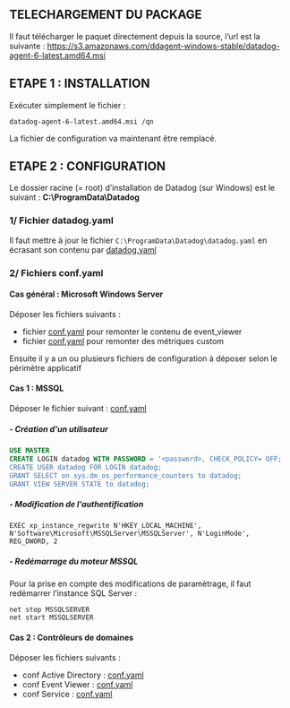 ## TELECHARGEMENT DU PACKAGE
Il faut télécharger le paquet directement depuis la source, l’url est la suivante : https://s3.amazonaws.com/ddagent-windows-stable/datadog-agent-6-latest.amd64.msi 

## ETAPE 1 : INSTALLATION
Exécuter simplement le fichier :
```
datadog-agent-6-latest.amd64.msi /qn
```
La fichier de configuration va maintenant être remplacé.

## ETAPE 2 : CONFIGURATION
Le dossier racine (= root) d’installation de Datadog (sur Windows) est le suivant : **C:\ProgramData\Datadog**

### 1/ Fichier datadog.yaml
Il faut mettre à jour le fichier `C:\ProgramData\Datadog\datadog.yaml` en écrasant son contenu par [datadog.yaml](datadog.yaml)

### 2/ Fichiers conf.yaml
#### Cas général : Microsoft Windows Server
Déposer les fichiers suivants : 
- fichier [conf.yaml](win32_event_log.d/conf.yaml) pour remonter le contenu de event_viewer
- fichier [conf.yaml](wmi_check.d/conf.yaml) pour remonter des métriques custom

Ensuite il y a un ou plusieurs fichiers de configuration à déposer selon le périmètre applicatif

#### Cas 1 : MSSQL
Déposer le fichier suivant : [conf.yaml](sqlserver.d/conf.yaml)
##### - Création d'un utilisateur
```sql
USE MASTER
CREATE LOGIN datadog WITH PASSWORD = '<password>, CHECK_POLICY= OFF;
CREATE USER datadog FOR LOGIN datadog;
GRANT SELECT on sys.dm_os_performance_counters to datadog;
GRANT VIEW SERVER STATE to datadog;
```
##### - Modification de l'authentification
```
EXEC xp_instance_regwrite N'HKEY_LOCAL_MACHINE', N'Software\Microsoft\MSSQLServer\MSSQLServer', N'LoginMode', REG_DWORD, 2
```
##### - Redémarrage du moteur MSSQL
Pour la prise en compte des modifications de paramètrage, il faut redémarrer l’instance SQL Server :
```
net stop MSSQLSERVER
net start MSSQLSERVER
```

#### Cas 2 : Contrôleurs de domaines
Déposer les fichiers suivants : 
 - conf Active Directory : [conf.yaml](active_directory.d/conf.yaml)
 - conf Event Viewer : [conf.yaml](win32_event_log.d/conf_ad.yaml)
 - conf Service : [conf.yaml](windows_service.d/conf_ad.yaml)
